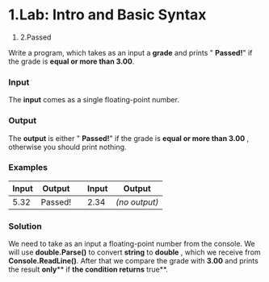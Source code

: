 ﻿# 1.Lab: Intro and Basic Syntax


1. 2.Passed

Write a program, which takes as an input a **grade** and prints &quot; **Passed!**&quot; if the grade is **equal or more than 3.00**.

### Input

The **input** comes as a single floating-point number.

### Output

The **output** is either &quot; **Passed!**&quot; if the grade is **equal or more than 3.00** , otherwise you should print nothing.

### Examples

| **Input** | **Output** |   | **Input** | **Output** |
| --- | --- | --- | --- | --- |
| 5.32 | Passed! |   | 2.34 | _(no output)_ |

### Solution

We need to take as an input a floating-point number from the console. We will use **double.Parse()** to convert **string** to **double** , which we receive from **Console.ReadLine()**. After that we compare the grade with **3.00** and prints the result **only**** if **the condition returns** true**.

